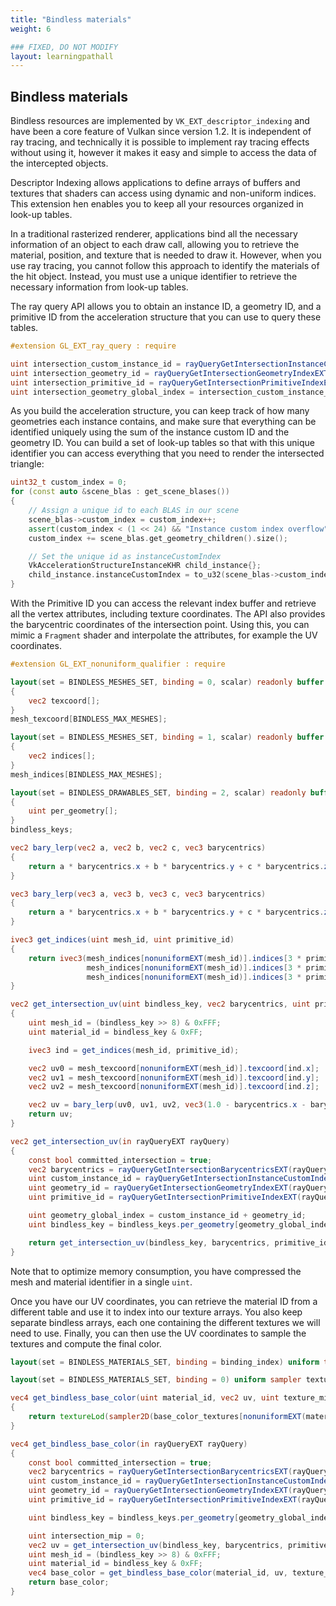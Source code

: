 ```yaml
---
title: "Bindless materials"
weight: 6

### FIXED, DO NOT MODIFY
layout: learningpathall
---
```


## Bindless materials

Bindless resources are implemented by `VK_EXT_descriptor_indexing` and have been a core feature of Vulkan since version 1.2. It is independent of ray tracing, and technically it is possible to implement ray tracing effects without using it, however it makes it easy and simple to access the data of the intercepted objects.

Descriptor Indexing allows applications to define arrays of buffers and textures that shaders can access using dynamic and non-uniform indices. This extension hen enables you to keep all your resources organized in look-up tables.

In a traditional rasterized renderer, applications bind all the necessary information of an object to each draw call, allowing you to retrieve the material, position, and texture that is needed to draw it. However, when you use ray tracing, you cannot follow this approach to identify the materials of the hit object. Instead, you must use a unique identifier to retrieve the necessary information from look-up tables.

The ray query API allows you to obtain an instance ID, a geometry ID, and a primitive ID from the acceleration structure that you can use to query these tables.

``` glsl
#extension GL_EXT_ray_query : require

uint intersection_custom_instance_id = rayQueryGetIntersectionInstanceCustomIndexEXT(rayQuery, committed_intersection);
uint intersection_geometry_id = rayQueryGetIntersectionGeometryIndexEXT(rayQuery, committed_intersection);
uint intersection_primitive_id = rayQueryGetIntersectionPrimitiveIndexEXT(rayQuery, committed_intersection);
uint intersection_geometry_global_index = intersection_custom_instance_id + intersection_geometry_id;
```

As you build the acceleration structure, you can keep track of how many geometries each instance contains, and make sure that everything can be identified uniquely using the sum of the instance custom ID and the geometry ID. You can build a set of look-up tables so that with this unique identifier you can access everything that you need to render the intersected triangle:

``` cpp
uint32_t custom_index = 0;
for (const auto &scene_blas : get_scene_blases())
{
    // Assign a unique id to each BLAS in our scene
    scene_blas->custom_index = custom_index++;
    assert(custom_index < (1 << 24) && "Instance custom index overflow");
    custom_index += scene_blas.get_geometry_children().size();

    // Set the unique id as instanceCustomIndex
    VkAccelerationStructureInstanceKHR child_instance{};
    child_instance.instanceCustomIndex = to_u32(scene_blas->custom_index);
}
```

With the Primitive ID you can access the relevant index buffer and retrieve all the vertex attributes, including texture coordinates. The API also provides the barycentric coordinates of the intersection point. Using this, you can mimic a `Fragment` shader and interpolate the attributes, for example the UV coordinates.

``` glsl
#extension GL_EXT_nonuniform_qualifier : require

layout(set = BINDLESS_MESHES_SET, binding = 0, scalar) readonly buffer Mesh_texcoord_Buffer
{
    vec2 texcoord[];
}
mesh_texcoord[BINDLESS_MAX_MESHES];

layout(set = BINDLESS_MESHES_SET, binding = 1, scalar) readonly buffer Mesh_indices_Buffer
{
    vec2 indices[];
}
mesh_indices[BINDLESS_MAX_MESHES];

layout(set = BINDLESS_DRAWABLES_SET, binding = 2, scalar) readonly buffer BindlessKeysBuffer
{
    uint per_geometry[];
}
bindless_keys;

vec2 bary_lerp(vec2 a, vec2 b, vec2 c, vec3 barycentrics)
{
    return a * barycentrics.x + b * barycentrics.y + c * barycentrics.z;
}

vec3 bary_lerp(vec3 a, vec3 b, vec3 c, vec3 barycentrics)
{
    return a * barycentrics.x + b * barycentrics.y + c * barycentrics.z;
}

ivec3 get_indices(uint mesh_id, uint primitive_id)
{
    return ivec3(mesh_indices[nonuniformEXT(mesh_id)].indices[3 * primitive_id + 0],
                 mesh_indices[nonuniformEXT(mesh_id)].indices[3 * primitive_id + 1],
                 mesh_indices[nonuniformEXT(mesh_id)].indices[3 * primitive_id + 2]);
}

vec2 get_intersection_uv(uint bindless_key, vec2 barycentrics, uint primitive_id)
{
    uint mesh_id = (bindless_key >> 8) & 0xFFF;
    uint material_id = bindless_key & 0xFF;

    ivec3 ind = get_indices(mesh_id, primitive_id);

    vec2 uv0 = mesh_texcoord[nonuniformEXT(mesh_id)].texcoord[ind.x];
    vec2 uv1 = mesh_texcoord[nonuniformEXT(mesh_id)].texcoord[ind.y];
    vec2 uv2 = mesh_texcoord[nonuniformEXT(mesh_id)].texcoord[ind.z];

    vec2 uv = bary_lerp(uv0, uv1, uv2, vec3(1.0 - barycentrics.x - barycentrics.y, barycentrics.x, barycentrics.y));
    return uv;
}

vec2 get_intersection_uv(in rayQueryEXT rayQuery)
{
    const bool committed_intersection = true;
    vec2 barycentrics = rayQueryGetIntersectionBarycentricsEXT(rayQuery, committed_intersection);
    uint custom_instance_id = rayQueryGetIntersectionInstanceCustomIndexEXT(rayQuery, committed_intersection);
    uint geometry_id = rayQueryGetIntersectionGeometryIndexEXT(rayQuery, committed_intersection);
    uint primitive_id = rayQueryGetIntersectionPrimitiveIndexEXT(rayQuery, committed_intersection);

    uint geometry_global_index = custom_instance_id + geometry_id;
    uint bindless_key = bindless_keys.per_geometry[geometry_global_index];

    return get_intersection_uv(bindless_key, barycentrics, primitive_id);
}
```

Note that to optimize memory consumption, you have compressed the mesh and material identifier in a single `uint`.

Once you have our UV coordinates, you can retrieve the material ID from a different table and use it to index into our texture arrays. You also keep separate bindless arrays, each one containing the different textures we will need to use. Finally, you can then use the UV coordinates to sample the textures and compute the final color.

``` glsl
layout(set = BINDLESS_MATERIALS_SET, binding = binding_index) uniform texture2D base_color_textures[BINDLESS_MAX_MATERIALS];

layout(set = BINDLESS_MATERIALS_SET, binding = 0) uniform sampler texture_sampler;

vec4 get_bindless_base_color(uint material_id, vec2 uv, uint texture_mip)
{
    return textureLod(sampler2D(base_color_textures[nonuniformEXT(material_id)], texture_sampler), uv, intersection_mip).rgba;
}

vec4 get_bindless_base_color(in rayQueryEXT rayQuery)
{
    const bool committed_intersection = true;
    vec2 barycentrics = rayQueryGetIntersectionBarycentricsEXT(rayQuery, committed_intersection);
    uint custom_instance_id = rayQueryGetIntersectionInstanceCustomIndexEXT(rayQuery, committed_intersection);
    uint geometry_id = rayQueryGetIntersectionGeometryIndexEXT(rayQuery, committed_intersection);
    uint primitive_id = rayQueryGetIntersectionPrimitiveIndexEXT(rayQuery, committed_intersection);

    uint bindless_key = bindless_keys.per_geometry[geometry_global_index];

    uint intersection_mip = 0;
    vec2 uv = get_intersection_uv(bindless_key, barycentrics, primitive_id);
    uint mesh_id = (bindless_key >> 8) & 0xFFF;
    uint material_id = bindless_key & 0xFF;
    vec4 base_color = get_bindless_base_color(material_id, uv, texture_mip);
    return base_color;
}
```
